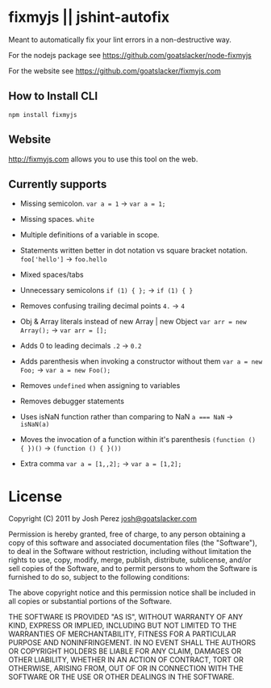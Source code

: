 # fixmyjs || jshint-autofix

Meant to automatically fix your lint errors in a non-destructive way.

For the nodejs package see https://github.com/goatslacker/node-fixmyjs

For the website see https://github.com/goatslacker/fixmyjs.com

## How to Install CLI

    npm install fixmyjs

## Website

http://fixmyjs.com allows you to use this tool on the web.

## Currently supports

* Missing semicolon. `var a = 1` -> `var a = 1;`

* Missing spaces. `white`

* Multiple definitions of a variable in scope.

* Statements written better in dot notation vs square bracket notation. `foo['hello']` -> `foo.hello`

* Mixed spaces/tabs

* Unnecessary semicolons `if (1) { };` -> `if (1) { }`

* Removes confusing trailing decimal points `4.` -> `4`

* Obj & Array literals instead of new Array | new Object `var arr = new Array();` -> `var arr = [];`

* Adds 0 to leading decimals `.2` -> `0.2`

* Adds parenthesis when invoking a constructor without them `var a = new Foo;` -> `var a = new Foo();`

* Removes `undefined` when assigning to variables

* Removes debugger statements

* Uses isNaN function rather than comparing to NaN `a === NaN` -> `isNaN(a)`

* Moves the invocation of a function within it's parenthesis `(function () { })()` -> `(function () { }())`

* Extra comma `var a = [1,,2];` -> `var a = [1,2];`

# License

Copyright (C) 2011 by Josh Perez <josh@goatslacker.com>

Permission is hereby granted, free of charge, to any person obtaining a copy
of this software and associated documentation files (the "Software"), to deal
in the Software without restriction, including without limitation the rights
to use, copy, modify, merge, publish, distribute, sublicense, and/or sell
copies of the Software, and to permit persons to whom the Software is
furnished to do so, subject to the following conditions:

The above copyright notice and this permission notice shall be included in
all copies or substantial portions of the Software.

THE SOFTWARE IS PROVIDED "AS IS", WITHOUT WARRANTY OF ANY KIND, EXPRESS OR
IMPLIED, INCLUDING BUT NOT LIMITED TO THE WARRANTIES OF MERCHANTABILITY,
FITNESS FOR A PARTICULAR PURPOSE AND NONINFRINGEMENT. IN NO EVENT SHALL THE
AUTHORS OR COPYRIGHT HOLDERS BE LIABLE FOR ANY CLAIM, DAMAGES OR OTHER
LIABILITY, WHETHER IN AN ACTION OF CONTRACT, TORT OR OTHERWISE, ARISING FROM,
OUT OF OR IN CONNECTION WITH THE SOFTWARE OR THE USE OR OTHER DEALINGS IN
THE SOFTWARE.
